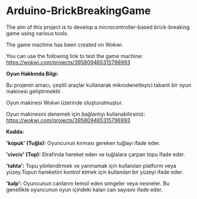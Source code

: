 # Arduino-BrickBreakingGame
The aim of this project is to develop a microcontroller-based brick-breaking game using various tools.

The game machine has been created on Wokwi. 

You can use the following link to test the game machine: https://wokwi.com/projects/395809465315796993 

**Oyun Hakkında Bilgi:**

Bu projenin amacı, çeşitli araçlar kullanarak mikrodenetleyici tabanlı bir oyun makinesi  geliştirmektir.

Oyun makinesi Wokwi üzerinde oluşturulmuştur. 

Oyun makinesini denemek için bağlantıyı kullanabilirsiniz: https://wokwi.com/projects/395809465315796993

**Kodda:**

**'kopuk' (Tuğla):** Oyuncunun kırması gereken tuğlayı ifade eder.

**'civciv' (Top):** Etrafında hareket eden ve tuğlalara çarpan topu ifade eder.

**'tahta':** Topu yönlendirmek ve yanmamak için kullanılan platform veya yüzey.Topun hareketini kontrol etmek için kullanılan bir yüzeyi ifade eder.

**'kalp':** Oyuncunun canlarını temsil eden simgeler veya nesneler. Bu genellikle oyuncunun oyun içindeki kalan can sayısını ifade eder.

